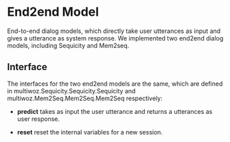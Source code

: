 # End2end Model

End-to-end dialog models, which directly take user utterances as input
and gives a utterance as system response.
We implemented two end2end dialog models, including Sequicity and Mem2seq.

## Interface

The interfaces for the two end2end models are the same, which are defined in
multiwoz.Sequicity.Sequicity.Sequicity and multiwoz.Mem2Seq.Mem2Seq.Mem2Seq
respectively:

- **predict** takes as input the user utterance and returns a utterances as
user response.

- **reset** reset the internal variables for a new session.